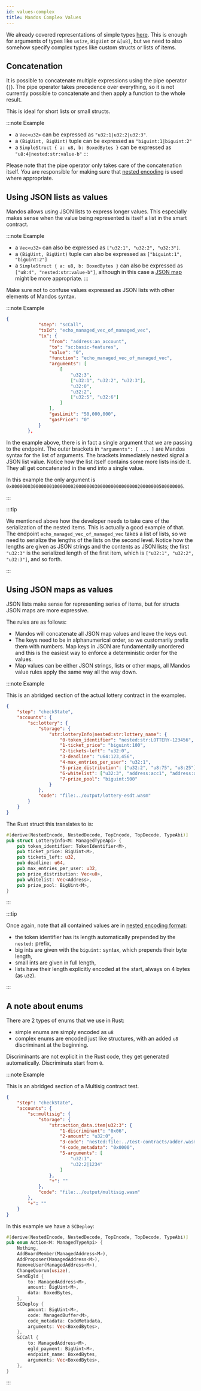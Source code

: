 ```yaml
---
id: values-complex
title: Mandos Complex Values
---
```


We already covered representations of simple types [here](/developers/mandos-reference/values-simple). This is enough for arguments of types like `usize`, `BigUint` or `&[u8]`, but we need to also somehow specify complex types like custom structs or lists of items.

## **Concatenation**

It is possible to concatenate multiple expressions using the pipe operator (`|`). The pipe operator takes precedence over everything, so it is not currently possible to concatenate and then apply a function to the whole result.

This is ideal for short lists or small structs.

:::note Example
- a `Vec<u32>` can be expressed as `"u32:1|u32:2|u32:3"`.
- a `(BigUint, BigUint)` tuple can be expressed as `"biguint:1|biguint:2"`
- a `SimpleStruct { a: u8, b: BoxedBytes }` can be expressed as `"u8:4|nested:str:value-b"`
:::

Please note that the pipe operator only takes care of the concatenation itself. You are responsible for making sure that [nested encoding](/developers/developer-reference/elrond-serialization-format#the-concept-of-top-level-vs-nested-objects) is used where appropriate.



## **Using JSON lists as values**

Mandos allows using JSON lists to express longer values. This especially makes sense when the value being represented is itself a list in the smart contract.

:::note Example
- a `Vec<u32>` can also be expressed as `["u32:1", "u32:2", "u32:3"]`.
- a `(BigUint, BigUint)` tuple can also be expressed as `["biguint:1", "biguint:2"]`
- a `SimpleStruct { a: u8, b: BoxedBytes }` can also be expressed as `["u8:4", "nested:str:value-b"]`, although in this case a [JSON map](#using-json-maps-as-values) might be more appropriate.
:::

Make sure not to confuse values expressed as JSON lists with other elements of Mandos syntax.

:::note Example

```json
{
            "step": "scCall",
            "txId": "echo_managed_vec_of_managed_vec",
            "tx": {
                "from": "address:an_account",
                "to": "sc:basic-features",
                "value": "0",
                "function": "echo_managed_vec_of_managed_vec",
                "arguments": [
                    [
                        "u32:3",
                        ["u32:1", "u32:2", "u32:3"],
                        "u32:0",
                        "u32:2",
                        ["u32:5", "u32:6"]
                    ]
                ],
                "gasLimit": "50,000,000",
                "gasPrice": "0"
            }
        },
```

In the example above, there is in fact a single argument that we are passing to the endpoint. The outer brackets in `"arguments": [ ... ]` are Mandos syntax for the list of arguments. The brackets immediately nested signal a JSON list value. Notice how the list itself contains some more lists inside it. They all get concatenated in the end into a single value.

In this example the only argument is `0x0000000300000001000000020000000300000000000000020000000500000006`.

:::

:::tip

We mentioned above how the developer needs to take care of the serialization of the nested items. This is actually a good example of that. The endpoint `echo_managed_vec_of_managed_vec` takes a list of lists, so we need to serialize the lengths of the lists on the second level. Notice how the lengths are given as JSON strings and the contents as JSON lists; the first `"u32:3"` is the serialized length of the first item, which is `["u32:1", "u32:2", "u32:3"]`, and so forth.

:::

## **Using JSON maps as values**

JSON lists make sense for representing series of items, but for structs JSON maps are more expressive.

The rules are as follows:
- Mandos will concatenate all JSON map values and leave the keys out.
- The keys need to be in alphanumerical order, so we customarily prefix them with numbers. Map keys in JSON are fundamentally unordered and this is the easiest way to enforce a deterministic order for the values.
- Map values can be either JSON strings, lists or other maps, all Mandos value rules apply the same way all the way down.

:::note Example

This is an abridged section of the actual lottery contract in the examples.

```json
{
    "step": "checkState",
    "accounts": {
        "sc:lottery": {
            "storage": {
                "str:lotteryInfo|nested:str:lottery_name": {
                    "0-token_identifier": "nested:str:LOTTERY-123456",
                    "1-ticket_price": "biguint:100",
                    "2-tickets-left": "u32:0",
                    "3-deadline": "u64:123,456",
                    "4-max_entries_per_user": "u32:1",
                    "5-prize_distribution": ["u32:2", "u8:75", "u8:25"],
                    "6-whitelist": ["u32:3", "address:acc1", "address:acc2", "address:acc3"],
                    "7-prize_pool": "biguint:500"
                }
            },
            "code": "file:../output/lottery-esdt.wasm"
        }
    }
}
```

The Rust struct this translates to is:

```rust
#[derive(NestedEncode, NestedDecode, TopEncode, TopDecode, TypeAbi)]
pub struct LotteryInfo<M: ManagedTypeApi> {
    pub token_identifier: TokenIdentifier<M>,
    pub ticket_price: BigUint<M>,
    pub tickets_left: u32,
    pub deadline: u64,
    pub max_entries_per_user: u32,
    pub prize_distribution: Vec<u8>,
    pub whitelist: Vec<Address>,
    pub prize_pool: BigUint<M>,
}

```

:::

:::tip

Once again, note that all contained values are in [nested encoding format](/developers/developer-reference/elrond-serialization-format#the-concept-of-top-level-vs-nested-objects):
- the token identifier has its length automatically prepended by the `nested:` prefix,
- big ints are given with the `biguint:` syntax, which prepends their byte length,
- small ints are given in full length,
- lists have their length explicitly encoded at the start, always on 4 bytes (as `u32`).

:::


## **A note about enums**

There are 2 types of enums that we use in Rust:
- simple enums are simply encoded as `u8`
- complex enums are encoded just like structures, with an added `u8` discriminant at the beginning.

Discriminants are not explicit in the Rust code, they get generated automatically. Discriminats start from `0`.

:::note Example

This is an abridged section of a Multisig contract test.

```json
{
    "step": "checkState",
    "accounts": {
        "sc:multisig": {
            "storage": {
                "str:action_data.item|u32:3": {
                    "1-discriminant": "0x06",
                    "2-amount": "u32:0",
                    "3-code": "nested:file:../test-contracts/adder.wasm",
                    "4-code_metadata": "0x0000",
                    "5-arguments": [
                        "u32:1",
                        "u32:2|1234"
                    ]
                },
                "+": ""
            },
            "code": "file:../output/multisig.wasm"
        },
        "+": ""
    }
}
```

In this example we have a `SCDeploy`:

```rust
#[derive(NestedEncode, NestedDecode, TopEncode, TopDecode, TypeAbi)]
pub enum Action<M: ManagedTypeApi> {
    Nothing,
    AddBoardMember(ManagedAddress<M>),
    AddProposer(ManagedAddress<M>),
    RemoveUser(ManagedAddress<M>),
    ChangeQuorum(usize),
    SendEgld {
        to: ManagedAddress<M>,
        amount: BigUint<M>,
        data: BoxedBytes,
    },
    SCDeploy {
        amount: BigUint<M>,
        code: ManagedBuffer<M>,
        code_metadata: CodeMetadata,
        arguments: Vec<BoxedBytes>,
    },
    SCCall {
        to: ManagedAddress<M>,
        egld_payment: BigUint<M>,
        endpoint_name: BoxedBytes,
        arguments: Vec<BoxedBytes>,
    },
}
```

:::